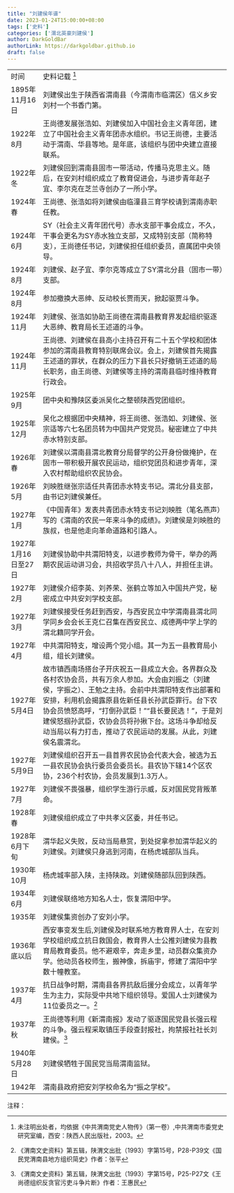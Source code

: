 ```yaml
---
title: "刘建侯年谱"
date: 2023-01-24T15:00:00+08:00
tags: ['史料']
categories: ['渭北英豪刘建侯']
author: DarkGoldBar
authorLink: https://darkgoldbar.github.io
draft: false
---
```

|||
|-------|-------|
| 时间 | 史料记载 [^1] |
|1895年11月16日|刘建侯出生于陕西省渭南县（今渭南市临渭区）信义乡安刘村一个书香门第。|
|1922年8月|王尚德发展张浩如、刘建侯加入中国社会主义青年团，建立了中国社会主义青年团赤水组织。书记王尚德，主要活动于渭南、华县等地。是年底，该组织与团中央建立直接联系。|
|1922年冬|刘建侯回到渭南县固市一带活动，传播马克思主义。随后，在安刘村组织成立了教育促进会，与进步青年赵子宜、李尔克在芝兰寺创办了一所小学。|
|1924年春|王尚德、张浩如将刘建侯由临潼县三育学校请到渭南赤职任教。|
|1924年6月|SY（社会主义青年团代号）赤水支部干事会成立，不久，干事会更名为SY赤水独立支部，又成特别支部（简称特支），王尚德任书记，刘建侯担任组织委员，直属团中央领导。|
|1924年8月|刘建侯、赵子宜、李尔克等成立了SY渭北分县（固市一带）支部。|
|1924年8月|参加撤换大恶绅、反动校长贾雨天，掀起驱贾斗争。|
|1924年11月|刘建侯、张浩如协助王尚德在渭南县教育界发起组织驱逐大恶绅、教育局长王述道的斗争。|
|1924年11月|王尚德、刘建侯在县高小主持召开有二十五个学校和团体参加的渭南县教育特别联席会议。会上，刘建侯首先揭露王述道的罪状，在群众的压力下县长只好撤销王述道的局长职务，由王尚德、刘建侯等主持的渭南县临时维持教育行政会。|
|1925年9月|团中央和豫陕区委派吴化之整顿陕西党团组织。|
|1925年12月|吴化之根据团中央精神，将王尚德、张浩如、刘建侯、张宗适等六七名团员转为中国共产党党员。秘密建立了中共赤水特别支部。|
|1926年春|刘建侯以渭南县渭北教育分局督学的公开身份做掩护，在固市一带积极开展农民运动，组织党团员和进步青年，深入农村帮助组织农民协会。|
|1926年5月|刘映胜继张宗适任共青团赤水特支书记。渭北分县支部，由书记刘建侯兼任。|
|1927年1月|《中国青年》发表共青团赤水特支书记刘映胜（笔名燕声）写的《渭南的农民一年来斗争的成绩》。刘建侯是刘映胜的族叔，也是他走向革命道路和引路人。|
|1927年1月16日至27日|刘建侯协助中共渭阳特支，以进步教师为骨干，举办的两期农民运动讲习会，共招收学员八十八人，并担任主讲。|
|1927年2月|刘建侯介绍李英、刘养荣、张鹤立等加入中国共产党，秘密成立中共安刘学校支部。|
|1927年3月|刘建侯接受任务赶到西安，与西安民立中学渭南县渭北同学同乡会会长王克仁召集在西安民立、成德两中学上学的渭北籍同学开会。|
|1927年4月|中共渭阳特支，增设两个党小组。其一为五一县教育局小组，组长刘建侯。|
|1927年5月4日|故市镇西南场搭台子开庆祝五一县成立大会。各界群众及各村农协会员，共有万余人参加。大会由刘振之（刘建侯，字振之）、王勉之主持。会前中共渭阳特支作出部署和安排，利用机会揭露原县佐新任县长孙武臣罪行。台下农协会员愤怒高呼，“打倒孙武臣！”“县长要民选！”，于是刘建侯怒掴孙武臣，农协会员将孙揪下台。这场斗争却给反动当局以有力打击，推动了农民运动的发展。从此，刘建侯名震渭北。|
|1927年5月9日|刘建侯组织召开五一县首界农民协会代表大会，被选为五一县农民协会执行委员会委员长。县农协下辖14个区农协，236个村农协，会员发展到1.3万人。|
|1927年7月|刘建侯不畏强暴，组织学生游行示威，反对国民党背叛革命。|
|1928年春|刘建侯组织成立了中共孝义区委，并任书记。|
|1928年6月下旬|渭华起义失败，反动当局悬赏，到处捉拿参加渭华起义的刘建侯。刘建侯只身逃到河南，在杨虎城部队当兵。|
|1930年10月|杨虎城率部入陕，主持陕政。刘建侯随部队回到陕西。|
|1934年6月|刘建侯联络地方知名人士，恢复渭阳中学。|
|1935年|刘建侯集资创办了安刘小学。|
|1936年底以后|西安事变发生后,刘建侯及时联系地方教育界人士，在安刘学校组织成立抗日救国会，教育界人士公推刘建侯为县教育局教育委员。他不避艰辛，奔走乡里，动员群众集资办学。他动员各校师生，搬神像，拆庙宇，修建了渭阳中学数十幢教室。|
|1937年4月|抗日战争时期，渭南县各界抗敌后援分会成立，以青年学生为主力，实际受中共地下组织领导。爱国人士刘建侯为11位委员之一。[^10]|
|1937年秋|王尚德等利用《新渭南报》发动了驱逐国民党县长强云程的斗争。强云程采取镇压手段查封报社，拘禁报社社长刘建侯。[^11]|
|1940年5月28日|刘建侯牺牲于国民党当局渭南监狱。|
|1942年|渭南县政府把安刘学校命名为“振之学校”。|







注释：

[^1]: 未注明出处者，均依据《中共渭南党史人物传》（第一卷）,中共渭南市委党史研究室编，西安：陕西人民出版社，2003。


[^10]: 《渭南文史资料》第五辑，陕渭文出批（1993）字第15号，P28-P39文《国民党渭南县地方组织简史》作者：张平

[^11]: 《渭南文史资料》第五辑，陕渭文出批（1993）字第15号，P25-P27文《王尚德组织反贪官污吏斗争片断》作者：王惠民